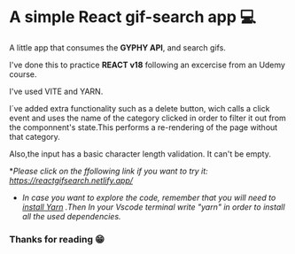 #  A simple React gif-search app 💻

A little app that consumes the **GYPHY API**, and search gifs.

I've done this to practice **REACT v18** following an excercise from an Udemy course.

I've used VITE and YARN.

I´ve added extra functionality such as a delete button, wich calls a click event and uses the name of the category clicked in order to filter it out from the componnent's state.This performs a re-rendering of the page without that category.

Also,the input has a basic character length validation. It can't be empty.

*_Please click on the ffollowing link if you want to try it:  https://reactgifsearch.netlify.app/_
* _In case you want to explore the code, remember that you will need to [install Yarn](https://yarnpkg.com/getting-started/install "Yarn") .Then In your Vscode terminal write "yarn" in order to install all the used dependencies._


### Thanks for reading 😁




